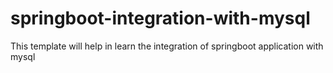 # springboot-integration-with-mysql
This template will help in learn the integration of springboot application with mysql
